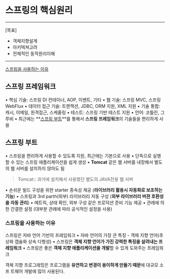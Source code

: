 # 스프링의 핵심원리

---

[목표]

+ 객체지향설계
+ 아키텍쳐고려
+ 전체적인 동작원리이해

---

[스프링을 사용하는 이유](#스프링을-사용하는-이유)

## 스프링 프레임워크

• 핵심 기술: 스프링 DI 컨테이너, AOP, 이벤트, 기타
• 웹 기술: 스프링 MVC, 스프링 WebFlux
• 데이터 접근 기술: 트랜잭션, JDBC, ORM 지원, XML 지원
• 기술 통합: 캐시, 이메일, 원격접근, 스케줄링
• 테스트: 스프링 기반 테스트 지원
• 언어: 코틀린, 그루비
• 최근에는 **<u>스프링 부트</u>**를 통해서 **스프링 프레임워크**의 기술들을 편리하게 사용



## 스프링 부트 

• 스프링을 편리하게 사용할 수 있도록 지원, 최근에는 기본으로 사용
• 단독으로 실행할 수 있는 스프링 애플리케이션을 쉽게 생성
• **Tomcat** 같은 웹 서버를 내장해서 별도의 웹 서버를 설치하지 않아도 됨

> Tomcat:: 과거에 설치해서 사용했던 별도의 JAVA전용 웹 서버

• 손쉬운 빌드 구성을 위한 starter 종속성 제공 (**라이브러리 활용시 자동화로 보조하는 기능**)
• 스프링과 3rd parth(외부) 라이브러리 자동 구성 (**외부 라이브러리 버젼 호환성을 자동 관리**)
• 메트릭, 상태 확인, 외부 구성 같은 프로덕션 준비 기능 제공
• 관례에 의한 간결한 설정 (대부분 관례에 따라 공식적인 설정을 사용)



### 스프링을 사용하는 이유

스프링은 자바 언어 기반의 프레임워크
• 자바 언어의 가장 큰 특징 - 객체 지향 언어(추상화 캡슐화 상속 다형성)
• 스프링은 **객체 지향 언어가 가진 강력한 특징을 살려내는 프레임워크**
• 스프링은 좋은 **객체 지향 애플리케이션을 개발**할 수 있게 도와주는 프레임워크

객체 지향 프로그래밍은 프로그램을 **유연하고 변경이 용이하게 만들기 때문**에 대규모 소프
트웨어 개발에 많이 사용된다. 







